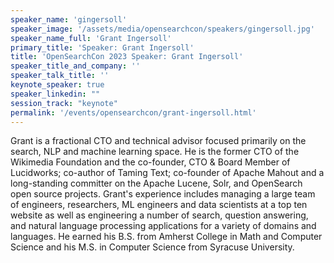 ```yaml
---
speaker_name: 'gingersoll'
speaker_image: '/assets/media/opensearchcon/speakers/gingersoll.jpg'
speaker_name_full: 'Grant Ingersoll'
primary_title: 'Speaker: Grant Ingersoll'
title: 'OpenSearchCon 2023 Speaker: Grant Ingersoll'
speaker_title_and_company: ''
speaker_talk_title: ''
keynote_speaker: true
speaker_linkedin: ""
session_track: "keynote"
permalink: '/events/opensearchcon/grant-ingersoll.html'
---
```

Grant is a fractional CTO and technical advisor focused primarily on the search, NLP and machine learning space. He is the former CTO of the Wikimedia Foundation and the co-founder, CTO & Board Member of Lucidworks; co-author of Taming Text; co-founder of Apache Mahout and a long-standing committer on the Apache Lucene, Solr, and OpenSearch open source projects. Grant's experience includes managing a large team of engineers, researchers, ML engineers and data scientists at a top ten website as well as engineering a number of search, question answering, and natural language processing applications for a variety of domains and languages. He earned his B.S. from Amherst College in Math and Computer Science and his M.S. in Computer Science from Syracuse University.

